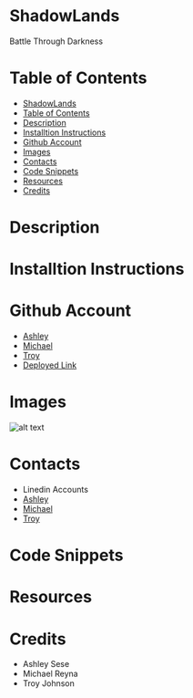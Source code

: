 # ShadowLands
Battle Through Darkness


# Table of Contents
- [ShadowLands](#shadowlands)
- [Table of Contents](#table-of-contents)
- [Description](#description)
- [Installtion Instructions](#installtion-instructions)
- [Github Account](#github-account)
- [Images](#images)
- [Contacts](#contacts)
- [Code Snippets](#code-snippets)
- [Resources](#resources)
- [Credits](#credits)


# Description

# Installtion Instructions

# Github Account
- [Ashley](https://github.com/ashrean)
- [Michael](https://github.com/michaelreyna25)
- [Troy](https://github.com/troynj)
- [Deployed Link]()

# Images
![alt text]()

# Contacts
- Linedin Accounts
- [Ashley](https://www.linkedin.com/in/ashleyrean/)
- [Michael](https://www.linkedin.com/in/michael-reyna-35b597245/)
- [Troy](https://www.linkedin.com/in/troy-johnson-abb5a625a/)

# Code Snippets

# Resources

# Credits
- Ashley Sese
- Michael Reyna
- Troy Johnson






